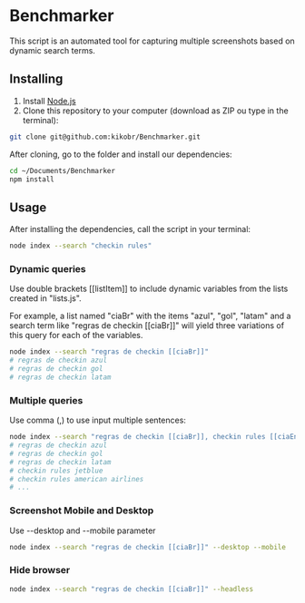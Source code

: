 # Benchmarker
This script is an automated tool for capturing multiple screenshots based on dynamic search terms.

## Installing
1. Install [Node.js](https://nodejs.org/en/download/)
2. Clone this repository to your computer (download as ZIP ou type in the terminal):
```bash
git clone git@github.com:kikobr/Benchmarker.git
```
After cloning, go to the folder and install our dependencies:
```bash
cd ~/Documents/Benchmarker
npm install
```

## Usage
After installing the dependencies, call the script in your terminal:
```bash
node index --search "checkin rules"
```

### Dynamic queries
Use double brackets [[listItem]] to include dynamic variables from the lists created in "lists.js".

For example, a list named "ciaBr" with the items "azul", "gol", "latam" and a search term like "regras de checkin [[ciaBr]]" will yield three variations of this query for each of the variables.
```bash
node index --search "regras de checkin [[ciaBr]]"
# regras de checkin azul
# regras de checkin gol
# regras de checkin latam
```

### Multiple queries
Use comma (,) to use input multiple sentences:
```bash
node index --search "regras de checkin [[ciaBr]], checkin rules [[ciaEn]]"
# regras de checkin azul
# regras de checkin gol
# regras de checkin latam
# checkin rules jetblue
# checkin rules american airlines
# ...
```

### Screenshot Mobile and Desktop
Use --desktop and --mobile parameter
```bash
node index --search "regras de checkin [[ciaBr]]" --desktop --mobile
```

### Hide browser
```bash
node index --search "regras de checkin [[ciaBr]]" --headless
```
